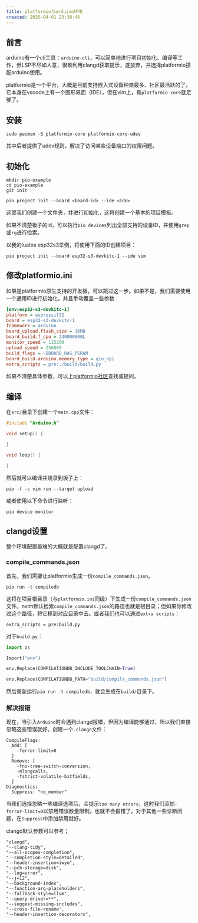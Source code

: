 ```yaml
---
title: platformio与arduino环境
created: 2025-04-01 23:38:46
---
```


## 前言

arduino有一个cli工具：`arduino-cli`，可以简单地进行项目初始化、编译等工作，但LSP不尽如人意，很难利用clangd获取提示，遂放弃，并选择platformio搭配arduino使用。

platformio是一个平台，大概是目前支持嵌入式设备种类最多、社区最活跃的了。它本身在vscode上有一个图形界面（IDE），但在vim上，有`platformio-core`就足够了。

## 安装

```shell
sudo pacman -S platformio-core platformio-core-udev
```

其中后者提供了udev规则，解决了访问某些设备端口的权限问题。

## 初始化

```shell
mkdir pio-example
cd pio-example
git init

pio project init --board <board-id> --ide <ide>
```

这里我们创建一个文件夹，并进行初始化，这将创建一个基本的项目模板。

如果不清楚板子的id，可以执行`pio devices`列出全部支持的设备ID，并使用`grep`或`rg`进行检索。

以我的luatos esp32s3举例，将使用下面的ID创建项目：

```shell
pio project init --board esp32-s3-devkitc-1 --ide vim
```

## 修改platformio.ini

如果是platformio原生支持的开发板，可以跳过这一步。如果不是，我们需要使用一个通用ID进行初始化，并且手动覆盖一些参数：

```ini
[env:esp32-s3-devkitc-1]
platform = espressif32
board = esp32-s3-devkitc-1
framework = arduino
board_upload.flash_size = 16MB
board_build.f_cpu = 240000000L
monitor_speed = 115200
upload_speed = 256000
build_flags = -DBOARD_HAS_PSRAM
board_build.arduino.memory_type = qio_opi
extra_scripts = pre:./build/build.py
```

如果不清楚具体参数，可以上[platformio社区](https://community.platformio.org/)查找或提问。

## 编译

在`src/`目录下创建一个`main.cpp`文件：

```cpp
#include "Arduino.h"

void setup() {

}

void loop() {

}
```

然后就可以编译并烧录到板子上：

```shell
pio -f -c vim run --target upload
```

或者使用以下命令进行监听：

```shell
pio device monitor
```

## clangd设置

整个环境配置最难的大概就是配置clangd了。

### compile_commands.json

首先，我们需要让platformio生成一份`compile_commands.json`。

```shell
pio run -t compiledb
```

这将在项目根目录（与`platformio.ini`同级）下生成一份`compile_commands.json`文件。nvim默认检索`compile_commands.json`的路径也就是根目录；但如果你修改过这个路径，将它移到对应目录中去。或者我们也可以通过`extra scripts`：

```shell
extra_scripts = pre:build.py
```

对于`build.py`：

```python
import os

Import("env")

env.Replace(COMPILATIONDB_INCLUDE_TOOLCHAIN=True)

env.Replace(COMPILATIONDB_PATH="build/compile_commands.json")
```

然后重新运行`pio run -t compiledb`，就会生成在`build/`目录下。

### 解决报错

现在，当引入`Arduino`时会遇到clangd报错，但因为编译能够通过，所以我们直接忽略这些错误就好。创建一个`.clangd`文件：

```
CompileFlags:
  Add: [
    -ferror-limit=0
  ]
  Remove: [
    -fno-tree-switch-conversion,
    -mlongcalls,
    -fstrict-volatile-bitfields,
  ]
Diagnostics:
  Suppress: "no_member"
```

当我们选择忽略一些编译选项后，会提示`too many errors`，这时我们添加`-ferror-limit=0`以禁用错误数量限制，也就不会报错了。对于其他一些诊断问题，在`Suppress`中添加禁用就好。

clangd默认参数可以参考；

```shell
"clangd",
"--clang-tidy",
"--all-scopes-completion",
"--completion-style=detailed",
"--header-insertion=iwyu",
"--pch-storage=disk",
"--log=error",
"--j=12",
"--background-index",
"--function-arg-placeholders",
"--fallback-style=llvm",
"--query-driver=**",
"--suggest-missing-includes",
"--cross-file-rename",
"--header-insertion-decorators",
```



